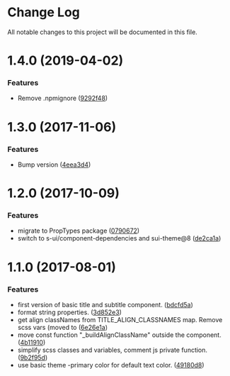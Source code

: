 # Change Log

All notable changes to this project will be documented in this file.

<a name="1.4.0"></a>
# 1.4.0 (2019-04-02)


### Features

* Remove .npmignore ([9292f48](https://github.com/SUI-Components/schibsted-spain-components/commit/9292f48))



<a name="1.3.0"></a>
# 1.3.0 (2017-11-06)


### Features

* Bump version ([4eea3d4](https://github.com/SUI-Components/schibsted-spain-components/commit/4eea3d4))



<a name="1.2.0"></a>
# 1.2.0 (2017-10-09)


### Features

* migrate to PropTypes package ([0790672](https://github.com/SUI-Components/schibsted-spain-components/commit/0790672))
* switch to s-ui/component-dependencies and sui-theme@8 ([de2ca1a](https://github.com/SUI-Components/schibsted-spain-components/commit/de2ca1a))



<a name="1.1.0"></a>
# 1.1.0 (2017-08-01)


### Features

* first version of basic title and subtitle component. ([bdcfd5a](https://github.com/SUI-Components/schibsted-spain-components/commit/bdcfd5a))
* format string properties. ([3d852e3](https://github.com/SUI-Components/schibsted-spain-components/commit/3d852e3))
* get align classNames from TITLE_ALIGN_CLASSNAMES map. Remove scss vars (moved to ([6e26e1a](https://github.com/SUI-Components/schibsted-spain-components/commit/6e26e1a))
* move const function "_buildAlignClassName" outside the component. ([4b11910](https://github.com/SUI-Components/schibsted-spain-components/commit/4b11910))
* simplify scss classes and variables, comment js private function. ([9b2f95d](https://github.com/SUI-Components/schibsted-spain-components/commit/9b2f95d))
* use basic theme -primary color for default text color. ([49180d8](https://github.com/SUI-Components/schibsted-spain-components/commit/49180d8))



